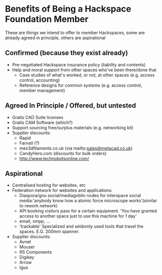 # Benefits of Being a Hackspace Foundation Member

These are things we intend to offer to member Hackspaces, some are already agreed in principle, others are aspirational

## Confirmed (because they exist already)

* Pre-negotiated Hackspace insurance policy (liability and contents)
* Help and moral support from other spaces who've been there/done that
    * Case studies of what's worked, or not, at other spaces (e.g. access control, accounting)
    * Reference designs for common systems (e.g. access control, member management)
    

## Agreed In Principle / Offered, but untested

* Gratis CAD Suite licenses
* Gratis CAM Software (which?)
* Support sourcing free/surplus materials (e.g. networking kit)
* Supplier discounts:
    * Rapid
    * Farnell (?)
    * mes3dfilaments.co.uk (via mailto:sales@metacad.co.uk)
    * CandyHero.com (discounts for bulk orders)
    * http://www.technobotsonline.com/
    


## Aspirational

* Centralised hosting for websites, etc
* Federation network for websites and applications:
    * Diaspora/gnu social/mediagoblin nodes for interspace social media:'anybody know how a atomic force microscope works'(similar to rework network)
    * API booking visitors pass for a certain equipment. 'You have granted access to another space just to use this machine for 1 day'
    * email, xmpp, ...
    * 'trackable' Specialized and seldomly used tools that travel the spaces. E.G. 200mm spanner.
* Supplier discounts:
    * Avnet
    * Mouser
    * RS Components
    * Digikey
    * Arrow
    * Igus
    
